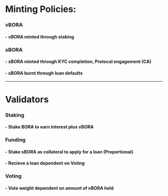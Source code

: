 # Minting Policies:

### vBORA
#### - vBORA minted through staking

### sBORA
#### - sBORA minted through KYC completion, Protocal engagement (CA)
#### - sBORA burnt through loan defaults

---------------------------
# Validators

### Staking 
#### - Stake BORA to earn interest plus vBORA

### Funding 
#### - Stake sBORA as collateral to apply for a loan (Proportional)
#### - Recieve a loan dependent on Voting

### Voting 
#### - Vote weight dependent on amount of vBORA held

